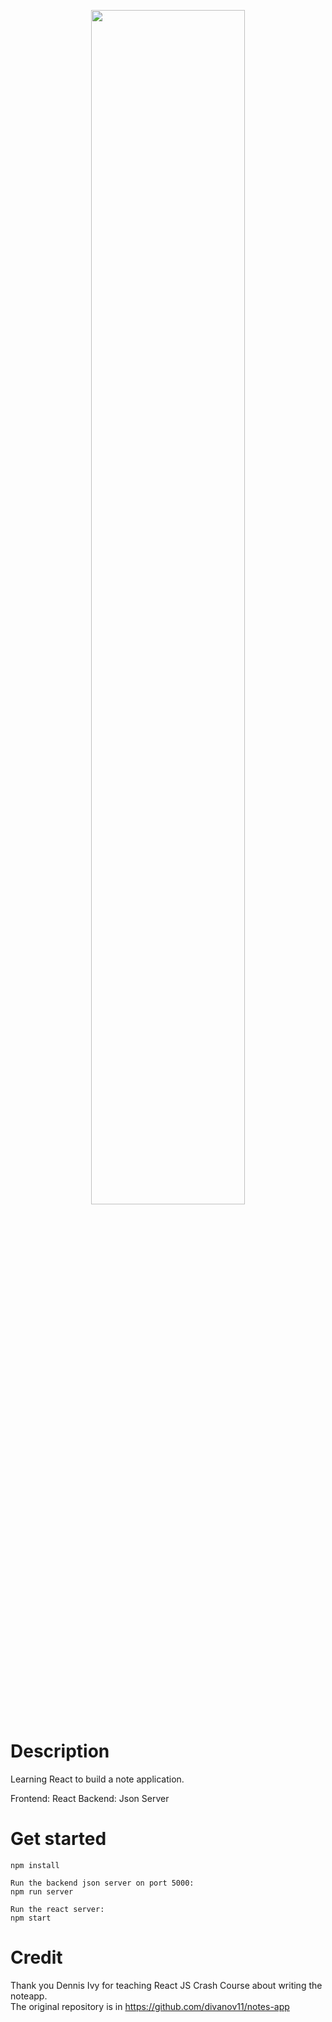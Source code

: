 <p align="center">
<img src="https://user-images.githubusercontent.com/48129546/184170271-16f21b72-5068-4c24-87fe-9ddfb9a06717.png" width=70% height=70%>
</p>

# Description
Learning React to build a note application.

Frontend: React
Backend: Json Server

# Get started
```
npm install

Run the backend json server on port 5000:
npm run server 

Run the react server:
npm start 
```

# Credit
Thank you Dennis Ivy for teaching React JS Crash Course about writing the noteapp.  
The original repository is in https://github.com/divanov11/notes-app
